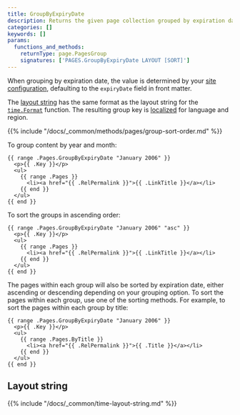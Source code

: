 ```yaml
---
title: GroupByExpiryDate
description: Returns the given page collection grouped by expiration date in descending order.
categories: []
keywords: []
params:
  functions_and_methods:
    returnType: page.PagesGroup
    signatures: ['PAGES.GroupByExpiryDate LAYOUT [SORT]']
---
```


When grouping by expiration date, the value is determined by your [site configuration][], defaulting to the `expiryDate` field in front matter.

The [layout string][] has the same format as the layout string for the [`time.Format`][] function. The resulting group key is [localized](g) for language and region.

[`time.Format`]: /docs/reference/functions/time/format/
[layout string]: #layout-string
[site configuration]: /docs/reference/configuration/front-matter/#dates

{{% include "/docs/_common/methods/pages/group-sort-order.md" %}}

To group content by year and month:

```go-html-template
{{ range .Pages.GroupByExpiryDate "January 2006" }}
  <p>{{ .Key }}</p>
  <ul>
    {{ range .Pages }}
      <li><a href="{{ .RelPermalink }}">{{ .LinkTitle }}</a></li>
    {{ end }}
  </ul>
{{ end }}
```

To sort the groups in ascending order:

```go-html-template
{{ range .Pages.GroupByExpiryDate "January 2006" "asc" }}
  <p>{{ .Key }}</p>
  <ul>
    {{ range .Pages }}
      <li><a href="{{ .RelPermalink }}">{{ .LinkTitle }}</a></li>
    {{ end }}
  </ul>
{{ end }}
```

The pages within each group will also be sorted by expiration date, either ascending or descending depending on your grouping option. To sort the pages within each group, use one of the sorting methods. For example, to sort the pages within each group by title:

```go-html-template
{{ range .Pages.GroupByExpiryDate "January 2006" }}
  <p>{{ .Key }}</p>
  <ul>
    {{ range .Pages.ByTitle }}
      <li><a href="{{ .RelPermalink }}">{{ .Title }}</a></li>
    {{ end }}
  </ul>
{{ end }}
```

## Layout string

{{% include "/docs/_common/time-layout-string.md" %}}
